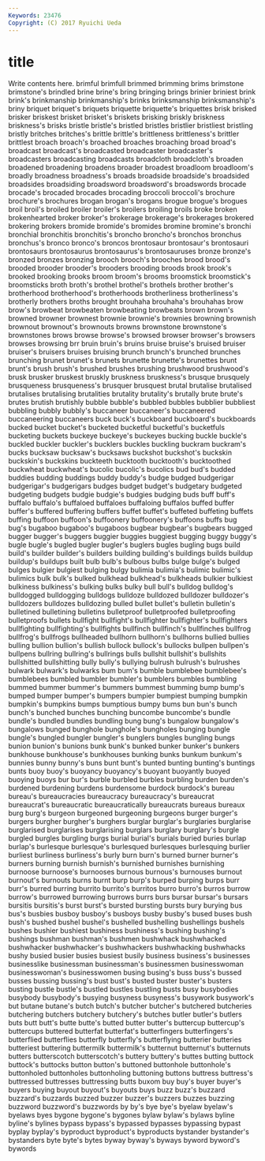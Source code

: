 ```yaml
---
Keywords: 23476 
Copyright: (C) 2017 Ryuichi Ueda
---
```


# title

Write contents here.
brimful brimfull brimmed brimming brims brimstone
brimstone's brindled brine brine's bring bringing brings brinier briniest brink
brink's brinkmanship brinkmanship's brinks brinksmanship brinksmanship's briny briquet briquet's briquets
briquette briquette's briquettes brisk brisked brisker briskest brisket brisket's briskets
brisking briskly briskness briskness's brisks bristle bristle's bristled bristles bristlier
bristliest bristling bristly britches britches's brittle brittle's brittleness brittleness's brittler
brittlest broach broach's broached broaches broaching broad broad's broadcast broadcast's
broadcasted broadcaster broadcaster's broadcasters broadcasting broadcasts broadcloth broadcloth's broaden broadened
broadening broadens broader broadest broadloom broadloom's broadly broadness broadness's broads
broadside broadside's broadsided broadsides broadsiding broadsword broadsword's broadswords brocade brocade's
brocaded brocades brocading broccoli broccoli's brochure brochure's brochures brogan brogan's
brogans brogue brogue's brogues broil broil's broiled broiler broiler's broilers
broiling broils broke broken brokenhearted broker broker's brokerage brokerage's brokerages
brokered brokering brokers bromide bromide's bromides bromine bromine's bronchi bronchial
bronchitis bronchitis's broncho broncho's bronchos bronchus bronchus's bronco bronco's broncos
brontosaur brontosaur's brontosauri brontosaurs brontosaurus brontosaurus's brontosauruses bronze bronze's bronzed
bronzes bronzing brooch brooch's brooches brood brood's brooded brooder brooder's
brooders brooding broods brook brook's brooked brooking brooks broom broom's
brooms broomstick broomstick's broomsticks broth broth's brothel brothel's brothels brother
brother's brotherhood brotherhood's brotherhoods brotherliness brotherliness's brotherly brothers broths brought
brouhaha brouhaha's brouhahas brow brow's browbeat browbeaten browbeating browbeats brown
brown's browned browner brownest brownie brownie's brownies browning brownish brownout
brownout's brownouts browns brownstone brownstone's brownstones brows browse browse's browsed
browser browser's browsers browses browsing brr bruin bruin's bruins bruise
bruise's bruised bruiser bruiser's bruisers bruises bruising brunch brunch's brunched
brunches brunching brunet brunet's brunets brunette brunette's brunettes brunt brunt's
brush brush's brushed brushes brushing brushwood brushwood's brusk brusker bruskest
bruskly bruskness bruskness's brusque brusquely brusqueness brusqueness's brusquer brusquest brutal
brutalise brutalised brutalises brutalising brutalities brutality brutality's brutally brute brute's
brutes brutish brutishly bubble bubble's bubbled bubbles bubblier bubbliest bubbling
bubbly bubbly's buccaneer buccaneer's buccaneered buccaneering buccaneers buck buck's buckboard
buckboard's buckboards bucked bucket bucket's bucketed bucketful bucketful's bucketfuls bucketing
buckets buckeye buckeye's buckeyes bucking buckle buckle's buckled buckler buckler's
bucklers buckles buckling buckram buckram's bucks bucksaw bucksaw's bucksaws buckshot
buckshot's buckskin buckskin's buckskins buckteeth bucktooth bucktooth's bucktoothed buckwheat buckwheat's
bucolic bucolic's bucolics bud bud's budded buddies budding buddings buddy
buddy's budge budged budgerigar budgerigar's budgerigars budges budget budget's budgetary
budgeted budgeting budgets budgie budgie's budgies budging buds buff buff's
buffalo buffalo's buffaloed buffaloes buffaloing buffalos buffed buffer buffer's buffered
buffering buffers buffet buffet's buffeted buffeting buffets buffing buffoon buffoon's
buffoonery buffoonery's buffoons buffs bug bug's bugaboo bugaboo's bugaboos bugbear
bugbear's bugbears bugged bugger bugger's buggers buggier buggies buggiest bugging
buggy buggy's bugle bugle's bugled bugler bugler's buglers bugles bugling
bugs build build's builder builder's builders building building's buildings builds
buildup buildup's buildups built bulb bulb's bulbous bulbs bulge bulge's
bulged bulges bulgier bulgiest bulging bulgy bulimia bulimia's bulimic bulimic's
bulimics bulk bulk's bulked bulkhead bulkhead's bulkheads bulkier bulkiest bulkiness
bulkiness's bulking bulks bulky bull bull's bulldog bulldog's bulldogged bulldogging
bulldogs bulldoze bulldozed bulldozer bulldozer's bulldozers bulldozes bulldozing bulled bullet
bullet's bulletin bulletin's bulletined bulletining bulletins bulletproof bulletproofed bulletproofing bulletproofs
bullets bullfight bullfight's bullfighter bullfighter's bullfighters bullfighting bullfighting's bullfights bullfinch
bullfinch's bullfinches bullfrog bullfrog's bullfrogs bullheaded bullhorn bullhorn's bullhorns bullied
bullies bulling bullion bullion's bullish bullock bullock's bullocks bullpen bullpen's
bullpens bullring bullring's bullrings bulls bullshit bullshit's bullshits bullshitted bullshitting
bully bully's bullying bulrush bulrush's bulrushes bulwark bulwark's bulwarks bum
bum's bumble bumblebee bumblebee's bumblebees bumbled bumbler bumbler's bumblers bumbles
bumbling bummed bummer bummer's bummers bummest bumming bump bump's bumped
bumper bumper's bumpers bumpier bumpiest bumping bumpkin bumpkin's bumpkins bumps
bumptious bumpy bums bun bun's bunch bunch's bunched bunches bunching
buncombe buncombe's bundle bundle's bundled bundles bundling bung bung's bungalow
bungalow's bungalows bunged bunghole bunghole's bungholes bunging bungle bungle's bungled
bungler bungler's bunglers bungles bungling bungs bunion bunion's bunions bunk
bunk's bunked bunker bunker's bunkers bunkhouse bunkhouse's bunkhouses bunking bunks
bunkum bunkum's bunnies bunny bunny's buns bunt bunt's bunted bunting
bunting's buntings bunts buoy buoy's buoyancy buoyancy's buoyant buoyantly buoyed
buoying buoys bur bur's burble burbled burbles burbling burden burden's
burdened burdening burdens burdensome burdock burdock's bureau bureau's bureaucracies bureaucracy
bureaucracy's bureaucrat bureaucrat's bureaucratic bureaucratically bureaucrats bureaus bureaux burg burg's
burgeon burgeoned burgeoning burgeons burger burger's burgers burgher burgher's burghers
burglar burglar's burglaries burglarise burglarised burglarises burglarising burglars burglary burglary's
burgle burgled burgles burgling burgs burial burial's burials buried buries
burlap burlap's burlesque burlesque's burlesqued burlesques burlesquing burlier burliest burliness
burliness's burly burn burn's burned burner burner's burners burning burnish
burnish's burnished burnishes burnishing burnoose burnoose's burnooses burnous burnous's burnouses
burnout burnout's burnouts burns burnt burp burp's burped burping burps
burr burr's burred burring burrito burrito's burritos burro burro's burros
burrow burrow's burrowed burrowing burrows burrs burs bursar bursar's bursars
bursitis bursitis's burst burst's bursted bursting bursts bury burying bus
bus's busbies busboy busboy's busboys busby busby's bused buses bush
bush's bushed bushel bushel's bushelled bushelling bushellings bushels bushes bushier
bushiest bushiness bushiness's bushing bushing's bushings bushman bushman's bushmen bushwhack
bushwhacked bushwhacker bushwhacker's bushwhackers bushwhacking bushwhacks bushy busied busier busies
busiest busily business business's businesses businesslike businessman businessman's businessmen businesswoman
businesswoman's businesswomen busing busing's buss buss's bussed busses bussing bussing's
bust bust's busted buster buster's busters busting bustle bustle's bustled
bustles bustling busts busy busybodies busybody busybody's busying busyness busyness's
busywork busywork's but butane butane's butch butch's butcher butcher's butchered
butcheries butchering butchers butchery butchery's butches butler butler's butlers buts
butt butt's butte butte's butted butter butter's buttercup buttercup's buttercups
buttered butterfat butterfat's butterfingers butterfingers's butterflied butterflies butterfly butterfly's butterflying
butterier butteries butteriest buttering buttermilk buttermilk's butternut butternut's butternuts butters
butterscotch butterscotch's buttery buttery's buttes butting buttock buttock's buttocks button
button's buttoned buttonhole buttonhole's buttonholed buttonholes buttonholing buttoning buttons buttress
buttress's buttressed buttresses buttressing butts buxom buy buy's buyer buyer's
buyers buying buyout buyout's buyouts buys buzz buzz's buzzard buzzard's
buzzards buzzed buzzer buzzer's buzzers buzzes buzzing buzzword buzzword's buzzwords
by by's bye bye's byelaw byelaw's byelaws byes bygone bygone's
bygones bylaw bylaw's bylaws byline byline's bylines bypass bypass's bypassed
bypasses bypassing bypast byplay byplay's byproduct byproduct's byproducts bystander bystander's
bystanders byte byte's bytes byway byway's byways byword byword's bywords
